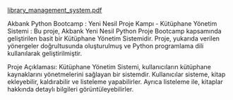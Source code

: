 [library_management_system.pdf](https://github.com/Bahayll/LibraryManagementSystem/files/14323656/library_management_system.pdf)

Akbank Python  Bootcamp : Yeni Nesil Proje Kampı - Kütüphane Yönetim Sistemi :
Bu proje, Akbank Yeni Nesil Python Proje Bootcamp kapsamında geliştirilen basit bir Kütüphane Yönetim Sistemidir. Proje, yukarıda verilen yönergeler doğrultusunda oluşturulmuş ve Python programlama dili kullanılarak geliştirilmiştir.


Proje Açıklaması:
Kütüphane Yönetim Sistemi, kullanıcıların kütüphane kaynaklarını yönetmelerini sağlayan bir sistemdir. Kullanıcılar sisteme, kitap ekleyebilir, kaldırabilir ve listeleme yapabilirler. Ayrıca listeleme ile, kitaplar hakkında detaylı bilgileri görüntüleyebilirler.
